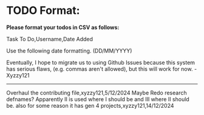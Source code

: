 # TODO Format:

**Please format your todos in CSV as follows:**

Task To Do,Username,Date Added

Use the following date formatting. (DD/MM/YYYY)

Eventually, I hope to migrate us to using Github Issues because this system has serious flaws, (e.g. commas aren't allowed), but this will work for now. -Xyzzy121
___

Overhaul the contributing file,xyzzy121,5/12/2024
Maybe Redo research defnames? Apparently II is used where I should be and III where II should be. also for some reason it has gen 4 projects,xyzzy121,14/12/2024
